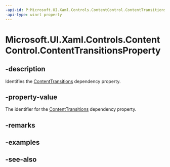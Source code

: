 ```yaml
---
-api-id: P:Microsoft.UI.Xaml.Controls.ContentControl.ContentTransitionsProperty
-api-type: winrt property
---
```


<!-- Property syntax
public Windows.UI.Xaml.DependencyProperty ContentTransitionsProperty { get; }
-->

# Microsoft.UI.Xaml.Controls.ContentControl.ContentTransitionsProperty

## -description
Identifies the [ContentTransitions](contentcontrol_contenttransitions.md) dependency property.

## -property-value
The identifier for the [ContentTransitions](contentcontrol_contenttransitions.md) dependency property.

## -remarks

## -examples

## -see-also
